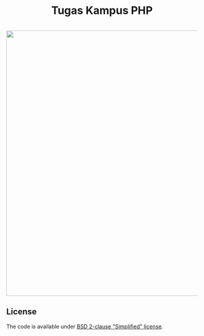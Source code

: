 <div align="center">
	<h1>Tugas Kampus PHP</h1>
	<br>
	<img src="http://www.naxtre.com/wp-content/uploads/2017/03/best-php-development-company-india-1.jpg" width="700" heigh="600"> 


</div>


## License
The code is available under [BSD 2-clause "Simplified" license](LICENSE).

